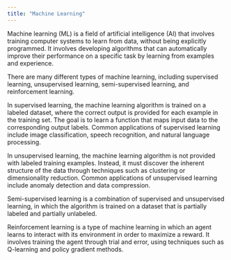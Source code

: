 ```yaml
---
title: "Machine Learning"
---
```

Machine learning (ML) is a field of artificial intelligence (AI) that involves training computer systems to learn from data, without being explicitly programmed. It involves developing algorithms that can automatically improve their performance on a specific task by learning from examples and experience.

There are many different types of machine learning, including supervised learning, unsupervised learning, semi-supervised learning, and reinforcement learning.

In supervised learning, the machine learning algorithm is trained on a labeled dataset, where the correct output is provided for each example in the training set. The goal is to learn a function that maps input data to the corresponding output labels. Common applications of supervised learning include image classification, speech recognition, and natural language processing.

In unsupervised learning, the machine learning algorithm is not provided with labeled training examples. Instead, it must discover the inherent structure of the data through techniques such as clustering or dimensionality reduction. Common applications of unsupervised learning include anomaly detection and data compression.

Semi-supervised learning is a combination of supervised and unsupervised learning, in which the algorithm is trained on a dataset that is partially labeled and partially unlabeled.

Reinforcement learning is a type of machine learning in which an agent learns to interact with its environment in order to maximize a reward. It involves training the agent through trial and error, using techniques such as Q-learning and policy gradient methods.

